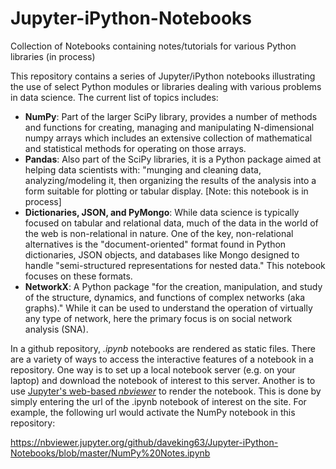 # Jupyter-iPython-Notebooks
Collection of Notebooks containing notes/tutorials for various Python libraries (in process)

This repository contains a series of Jupyter/iPython notebooks illustrating the use of select Python modules or libraries dealing with various problems in data science.  The current list of topics includes:

<ul>
<li><b>NumPy</b>: Part of the larger SciPy library, provides a number of methods and functions for creating, managing and manipulating N-dimensional numpy arrays which includes an extensive collection of mathematical and statistical methods for operating on those arrays.</li>
<li><b>Pandas</b>: Also part of the SciPy libraries, it is a Python package aimed at helping data scientists with: "munging and cleaning data, analyzing/modeling it, then organizing the results of the analysis into a form suitable for plotting or tabular display. [Note: this notebook is in process]</li>
<li><b>Dictionaries, JSON, and PyMongo</b>: While data science is typically focused on tabular and relational data, much of the data in the world of the web is non-relational in nature. One of the key, non-relational alternatives is the "document-oriented" format found in Python dictionaries, JSON objects, and databases like Mongo designed to handle "semi-structured representations for nested data." This notebook focuses on these formats.</li>
<li><b>NetworkX</b>: A Python package "for the creation, manipulation, and study of the structure, dynamics, and functions of complex networks (aka graphs)." While it can be used to understand the operation of virtually any type of network, here the primary focus is on social network analysis (SNA).</li>
</ul>

In a github repository, <i>.ipynb</i> notebooks are rendered as static files. There are a variety of ways to access the interactive features of a notebook in a repository. One way is to set up a local notebook server (e.g. on your laptop) and download the notebook of interest to this server. Another is to use <a href="https://nbviewer.jupyter.org">Jupyter's web-based <i>nbviewer</i></a> to render the notebook. This is done by simply entering the url of the .ipynb notebook of interest on the site. For example, the following url would activate the NumPy notebook in this repository:

https://nbviewer.jupyter.org/github/daveking63/Jupyter-iPython-Notebooks/blob/master/NumPy%20Notes.ipynb
